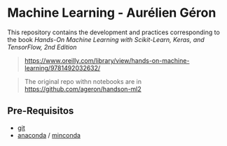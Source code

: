 # Machine Learning - Aurélien Géron
This repository contains the development and practices corresponding to the book *Hands-On Machine Learning with Scikit-Learn, Keras, and TensorFlow, 2nd Edition*

>https://www.oreilly.com/library/view/hands-on-machine-learning/9781492032632/


>The original repo withn notebooks are in https://github.com/ageron/handson-ml2


## Pre-Requisitos

* [git](https://git-scm.com/downloads)
* [anaconda](https://www.anaconda.com/products/individual) / [minconda](https://docs.conda.io/en/latest/miniconda.html)
